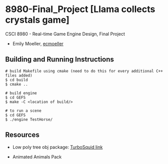 # 8980-Final_Project [Llama collects crystals game]
CSCI 8980 - Real-time Game Engine Design, Final Project

- Emily Moeller, [ecmoeller](https://github.com/ecmoeller)

## Building and Running Instructions
```
# build Makefile using cmake (need to do this for every additional C++ files added)
$ cd build
$ cmake ..

# build engine
$ cd GEFS
$ make -C <location of build/>

# to run a scene
$ cd GEFS
$ ./engine TestHorse/
```

## Resources
- Low poly tree obj package: [TurboSquid link](https://www.turbosquid.com/3d-models/blender-carrot-crystal-oak-tree-3d-model-1189852)

- Animated Animals Pack


